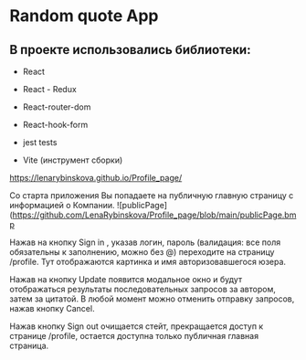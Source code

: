# Random quote App
## В проекте использовались библиотеки:
- React
- React - Redux
- React-router-dom
- React-hook-form
- jest tests

- Vite (инструмент сборки)

https://lenarybinskova.github.io/Profile_page/

Со старта приложения Вы попадаете на публичную главную страницу с информацией о Компании.
![publicPage](https://github.com/LenaRybinskova/Profile_page/blob/main/publicPage.bmp

Нажав на кнопку Sign in , указав логин, пароль (валидация: все поля обязательны к заполнению, можно без @) переходите на страницу /profile.
Тут отображаются картинка и имя авторизовавшегося юзера.

Нажав на кнопку Update появится модальное окно и будут отображаться результаты последовательных запросов за автором, затем за цитатой. 
В любой момент можно отменить отправку запросов, нажав кнопку Cancel.

Нажав кнопку Sign out очищается стейт, прекращается доступ к странице /profile, остается доступна только публичная главная страница.



